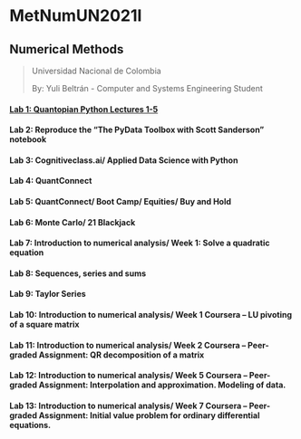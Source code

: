 # MetNumUN2021I
## Numerical Methods
> Universidad Nacional de Colombia
>
> By: Yuli Beltrán - Computer and Systems Engineering Student

#### [Lab 1:  Quantopian Python Lectures 1-5](../Lab1)
#### Lab 2:  Reproduce the “The PyData Toolbox with Scott Sanderson” notebook
#### Lab 3:  Cognitiveclass.ai/ Applied Data Science with Python
#### Lab 4:  QuantConnect
#### Lab 5:  QuantConnect/ Boot Camp/ Equities/ Buy and Hold
#### Lab 6:  Monte Carlo/ 21 Blackjack
#### Lab 7:  Introduction to numerical analysis/ Week 1: Solve a quadratic equation
#### Lab 8:  Sequences, series and sums
#### Lab 9:  Taylor Series
#### Lab 10: Introduction to numerical analysis/ Week 1 Coursera – LU pivoting of a square matrix
#### Lab 11: Introduction to numerical analysis/ Week 2 Coursera – Peer-graded Assignment: QR decomposition of a matrix
#### Lab 12: Introduction to numerical analysis/ Week 5 Coursera – Peer-graded Assignment: Interpolation and approximation. Modeling of data.
#### Lab 13: Introduction to numerical analysis/ Week 7 Coursera – Peer-graded Assignment: Initial value problem for ordinary differential equations.

